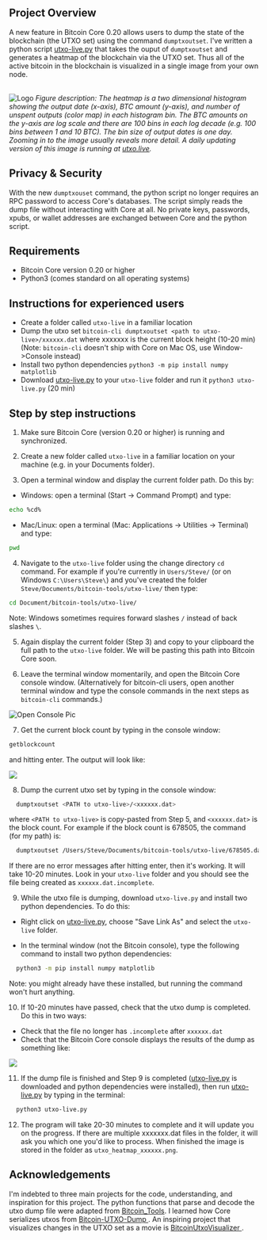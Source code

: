 <!-- ABOUT THE PROJECT -->

## Project Overview

A new feature in Bitcoin Core 0.20 allows users to dump the state of the blockchain (the UTXO set) using the command `dumptxoutset`. I've written a python script <a href='https://github.com/Unbesteveable/utxo-live/raw/main/utxo-live.py'>utxo-live.py<a> that takes the ouput of `dumptxoutset` and generates a heatmap of the blockchain via the UTXO set. Thus all of the active bitcoin in the blockchain is visualized in a single image from your own node. 
 
<br>

<img src="https://utxo.live/heatmap_for_github2.png" alt="Logo" >
<em>Figure description: The heatmap is a two dimensional histogram showing the output date (x-axis), BTC amount (y-axis), and number of unspent outputs (color map) in each histogram bin. The BTC amounts on the y-axis are log scale and there are 100 bins in each log decade (e.g. 100 bins between 1 and 10 BTC). The bin size of output dates is one day. Zooming in to the image usually reveals more detail. A daily updating version of this image is running at <a href=https://utxo.live/>utxo.live</a>.</em>


## Privacy & Security

With the new `dumptxouset` command, the python script no longer requires an RPC password to access Core's databases. The script simply reads the dump file without interacting with Core at all. No private keys, passwords, xpubs, or wallet addresses are exchanged between Core and the python script.


<!-- Requirements -->
## Requirements
* Bitcoin Core version 0.20 or higher
* Python3 (comes standard on all operating systems)


## Instructions for experienced users
* Create a folder called `utxo-live` in a familiar location
* Dump the utxo set `bitcoin-cli dumptxoutset <path to utxo-live>/xxxxxx.dat` where xxxxxxx is the current block height (10-20 min)
   (Note: `bitcoin-cli` doesn't ship with Core on Mac OS, use Window->Console instead)
* Install two python dependencies `python3 -m pip install numpy matplotlib` 
* Download <a href='https://github.com/Unbesteveable/utxo-live/raw/main/utxo-live.py'>utxo-live.py<a> to your `utxo-live` folder and run it `python3 utxo-live.py` (20 min)

## Step by step instructions
1. Make sure Bitcoin Core (version 0.20 or higher) is running and synchronized.

2. Create a new folder called `utxo-live` in a familiar location on your machine (e.g. in your Documents folder).

3. Open a terminal window and display the current folder path. Do this by:

  * Windows: open a terminal (Start -> Command Prompt) and type: 
  ```sh
  echo %cd%
  ```
  
  * Mac/Linux: open a terminal (Mac: Applications -> Utilities -> Terminal) and type:
  ```sh
  pwd
  ```
  
4. Navigate to the `utxo-live` folder using the change directory `cd` command. For example if you're currently in `Users/Steve/` (or on Windows `C:\Users\Steve\`) and you've created the folder  `Steve/Documents/bitcoin-tools/utxo-live/` then type: 

  ```sh
  cd Document/bitcoin-tools/utxo-live/
  ```
  Note: Windows sometimes requires forward slashes `/` instead of back slashes `\`.
  
5. Again display the current folder (Step 3) and copy to your clipboard the full path to the `utxo-live` folder. We will be pasting this path into Bitcoin Core soon.

6. Leave the terminal window momentarily, and open the Bitcoin Core console window. (Alternatively for bitcoin-cli users, open another terminal window and type the console commands in the next steps as `bitcoin-cli` commands.)

<img src="https://miro.medium.com/max/1098/1*DEukIfd6csdA6bbl2K5sSg.jpeg" alt="Open Console Pic" >

7. Get the current block count by typing in the console window:

  ```sh
  getblockcount
  ```
  and hitting enter. The output will look like:

<img src="https://utxo.live/getblockcount.png">
 

8. Dump the current utxo set by typing in the console window:

```sh
  dumptxoutset <PATH to utxo-live>/<xxxxxx.dat>
  ```
  where `<PATH to utxo-live>` is copy-pasted from Step 5, and `<xxxxxx.dat>` is the block count. For example if the block count is 678505, the command (for my path) is:

```sh
  dumptxoutset /Users/Steve/Documents/bitcoin-tools/utxo-live/678505.dat
  ```
  If there are no error messages after hitting enter, then it's working. It will take 10-20 minutes. Look in your `utxo-live` folder and you should see the file being created as `xxxxxx.dat.incomplete`.

9. While the utxo file is dumping, download `utxo-live.py` and install two python dependencies. To do this:
 
 * Right click on <a href='https://github.com/Unbesteveable/utxo-live/raw/main/utxo-live.py'>utxo-live.py<a>, choose "Save Link As" and select the `utxo-live` folder.

 * In the terminal window (not the Bitcoin console), type the following command to install two python dependencies:
```sh
  python3 -m pip install numpy matplotlib
  ```

   Note: you might already have these installed, but running the command won't hurt anything.

10. If 10-20 minutes have passed, check that the utxo dump is completed. Do this in two ways:

   * Check that the file no longer has `.incomplete` after `xxxxxx.dat` 
   * Check that the Bitcoin Core console displays the results of the dump as something like:

<img src="https://utxo.live/dump_output2.png">

11. If the dump file is finished and Step 9 is completed (<a href='https://github.com/Unbesteveable/utxo-live/raw/main/utxo-live.py'>utxo-live.py<a> is downloaded and python dependencies were installed), then run <a href='https://github.com/Unbesteveable/utxo-live/raw/main/utxo-live.py'>utxo-live.py<a> by typing in the terminal:

```sh
  python3 utxo-live.py
  ```

12. The program will take 20-30 minutes to complete and it will update you on the progress. If there are multiple xxxxxxx.dat files in the folder, it will ask you which one you'd like to process. When finished the image is stored in the folder as `utxo_heatmap_xxxxxx.png`.


## Acknowledgements

I'm indebted to three main projects for the code, understanding, and inspiration for this project. The python functions that parse and decode the utxo dump file were adapted from <a href='https://github.com/sr-gi/bitcoin_tools'>Bitcoin_Tools<a>. I learned how Core serializes utxos from <a href='https://github.com/in3rsha/bitcoin-utxo-dump'> Bitcoin-UTXO-Dump <a>. An inspiring project that visualizes changes in the UTXO set as a movie is <a href='https://github.com/martinus/BitcoinUtxoVisualizer'> BitcoinUtxoVisualizer <a>.
 
 
 
